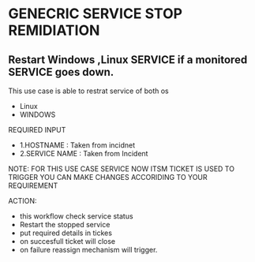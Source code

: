 # GENECRIC SERVICE STOP REMIDIATION

## Restart Windows ,Linux  SERVICE  if a monitored SERVICE goes down.

This use case is able to restrat service of both os 

* Linux
* WINDOWS

REQUIRED INPUT

* 1.HOSTNAME : Taken from incidnet
* 2.SERVICE NAME : Taken from Incident

NOTE: FOR THIS USE CASE SERVICE NOW ITSM TICKET IS USED TO TRIGGER YOU CAN MAKE CHANGES ACCORIDING TO YOUR REQUIREMENT 



ACTION:


* this workflow check service status 
* Restart the stopped service
* put required details in tickes
* on succesfull ticket will close
* on failure reassign mechanism will trigger.
